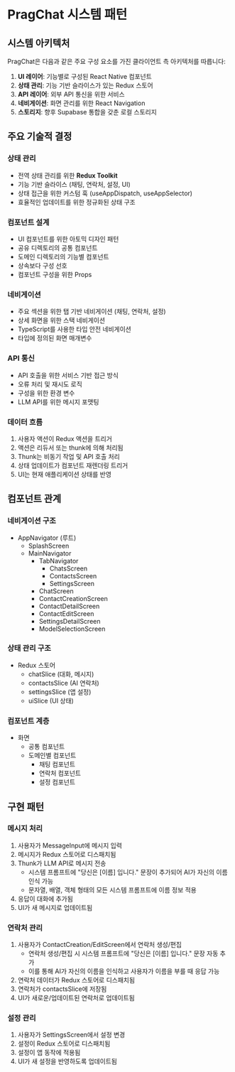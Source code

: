 # PragChat 시스템 패턴

## 시스템 아키텍처
PragChat은 다음과 같은 주요 구성 요소를 가진 클라이언트 측 아키텍처를 따릅니다:

1. **UI 레이어**: 기능별로 구성된 React Native 컴포넌트
2. **상태 관리**: 기능 기반 슬라이스가 있는 Redux 스토어
3. **API 레이어**: 외부 API 통신을 위한 서비스
4. **네비게이션**: 화면 관리를 위한 React Navigation
5. **스토리지**: 향후 Supabase 통합을 갖춘 로컬 스토리지

## 주요 기술적 결정

### 상태 관리
- 전역 상태 관리를 위한 **Redux Toolkit**
- 기능 기반 슬라이스 (채팅, 연락처, 설정, UI)
- 상태 접근을 위한 커스텀 훅 (useAppDispatch, useAppSelector)
- 효율적인 업데이트를 위한 정규화된 상태 구조

### 컴포넌트 설계
- UI 컴포넌트를 위한 아토믹 디자인 패턴
- 공유 디렉토리의 공통 컴포넌트
- 도메인 디렉토리의 기능별 컴포넌트
- 상속보다 구성 선호
- 컴포넌트 구성을 위한 Props

### 네비게이션
- 주요 섹션을 위한 탭 기반 네비게이션 (채팅, 연락처, 설정)
- 상세 화면을 위한 스택 네비게이션
- TypeScript를 사용한 타입 안전 네비게이션
- 타입에 정의된 화면 매개변수

### API 통신
- API 호출을 위한 서비스 기반 접근 방식
- 오류 처리 및 재시도 로직
- 구성을 위한 환경 변수
- LLM API를 위한 메시지 포맷팅

### 데이터 흐름
1. 사용자 액션이 Redux 액션을 트리거
2. 액션은 리듀서 또는 thunk에 의해 처리됨
3. Thunk는 비동기 작업 및 API 호출 처리
4. 상태 업데이트가 컴포넌트 재렌더링 트리거
5. UI는 현재 애플리케이션 상태를 반영

## 컴포넌트 관계

### 네비게이션 구조
- AppNavigator (루트)
  - SplashScreen
  - MainNavigator
    - TabNavigator
      - ChatsScreen
      - ContactsScreen
      - SettingsScreen
    - ChatScreen
    - ContactCreationScreen
    - ContactDetailScreen
    - ContactEditScreen
    - SettingsDetailScreen
    - ModelSelectionScreen

### 상태 관리 구조
- Redux 스토어
  - chatSlice (대화, 메시지)
  - contactsSlice (AI 연락처)
  - settingsSlice (앱 설정)
  - uiSlice (UI 상태)

### 컴포넌트 계층
- 화면
  - 공통 컴포넌트
  - 도메인별 컴포넌트
    - 채팅 컴포넌트
    - 연락처 컴포넌트
    - 설정 컴포넌트

## 구현 패턴

### 메시지 처리
1. 사용자가 MessageInput에 메시지 입력
2. 메시지가 Redux 스토어로 디스패치됨
3. Thunk가 LLM API로 메시지 전송
   - 시스템 프롬프트에 "당신은 [이름] 입니다." 문장이 추가되어 AI가 자신의 이름 인식 가능
   - 문자열, 배열, 객체 형태의 모든 시스템 프롬프트에 이름 정보 적용
4. 응답이 대화에 추가됨
5. UI가 새 메시지로 업데이트됨

### 연락처 관리
1. 사용자가 ContactCreation/EditScreen에서 연락처 생성/편집
   - 연락처 생성/편집 시 시스템 프롬프트에 "당신은 [이름] 입니다." 문장 자동 추가
   - 이를 통해 AI가 자신의 이름을 인식하고 사용자가 이름을 부를 때 응답 가능
2. 연락처 데이터가 Redux 스토어로 디스패치됨
3. 연락처가 contactsSlice에 저장됨
4. UI가 새로운/업데이트된 연락처로 업데이트됨

### 설정 관리
1. 사용자가 SettingsScreen에서 설정 변경
2. 설정이 Redux 스토어로 디스패치됨
3. 설정이 앱 동작에 적용됨
4. UI가 새 설정을 반영하도록 업데이트됨